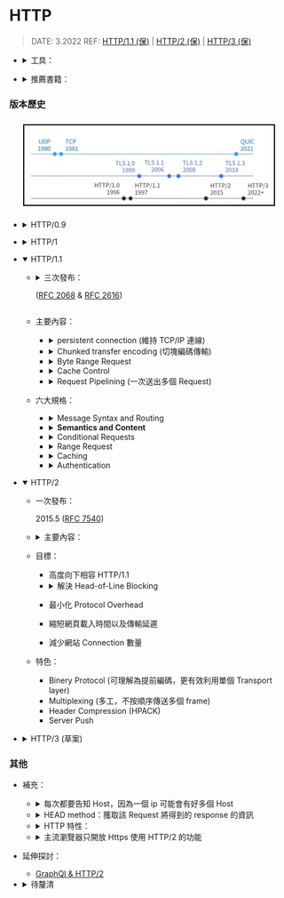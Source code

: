 <style> 
.imgBox{
  display: flex; 
  flex-direction: column; 
  margin: 5%; 
  justify-content: center;
  border: 2px solid black;
}
</style>

<!--  style  -->

###### <!-- ref -->

[rfc 2068]: https://www.rfc-editor.org/rfc/rfc2068
[rfc 2616]: https://www.rfc-editor.org/rfc/rfc2616
[rfc 7230]: https://www.rfc-editor.org/rfc/rfc7230
[rfc 7231]: https://www.rfc-editor.org/rfc/rfc7231
[rfc 7232]: https://www.rfc-editor.org/rfc/rfc7232
[rfc 7233]: https://www.rfc-editor.org/rfc/rfc7233
[rfc 7234]: https://www.rfc-editor.org/rfc/rfc7234
[rfc 7235]: https://www.rfc-editor.org/rfc/rfc7235
[rfc 7540]: https://www.rfc-editor.org/rfc/rfc7540
[rfc 8999]: https://datatracker.ietf.org/doc/html/rfc8999
[rfc 9000]: https://datatracker.ietf.org/doc/html/rfc9000
[rfc 9001]: https://datatracker.ietf.org/doc/html/rfc9001
[rfc 9002]: https://datatracker.ietf.org/doc/html/rfc9002
[http/1.1 (保)]: https://youtu.be/Taq5TV1K4XU
[http/2 (保)]: https://youtu.be/O62ufq-orfY
[http/3 (保)]: https://youtu.be/DnPrNiA-ZLE
[telnet]: https://formulae.brew.sh/formula/telnet
[chunk vs range]: https://developer.mozilla.org/en-US/docs/Web/HTTP/Range_Requests#comparison_to_Chunked_transfer-encoding
[head-of-line blocking]: https://www.gushiciku.cn/pl/gkVS/zh-tw
[graphql & http/2]: https://xuorig.medium.com/is-graphql-still-relevant-in-an-http2-world-64964f207b8
[nghttp2]: https://github.com/nghttp2/nghttp2
[quic]: https://zh.wikipedia.org/wiki/QUIC#%E4%BB%8B%E7%BB%8D
[capture network log]: brave://net-export/
[netlog-viewer]: https://netlog-viewer.appspot.com/

 <!-- ref -->

# HTTP

> DATE: 3.2022
> REF: [HTTP/1.1 (保)] | [HTTP/2 (保)] | [HTTP/3 (保)]

<!-- 工具 -->

- <details close>
     <summary>工具：</summary>

  - 使用 [TELNET] 連線
  - Postman
  - Fiddler free web debudding proxy
  - h2load in [nghttp2]: 分析 HTTP/2 的改變
  - <details close>
    <summary>Capture Network Log</summary>

    > [Capture Network Log] & [Netlog-Viewer]

    - 可紀錄瀏覽器的行為，輸出成 JSON
      (a. Start Logging to Disk --› Stop Logging)
    - 再到 [Netlog-Viewer] 上傳紀錄檔解析

    </details>

    </details>

<!-- 推薦書籍 -->

- <details close>
  <summary>推薦書籍：</summary>

  - HTTP/1.1
    - 高效能網站開發指南
    - 高效能網站建置指南
    - Web 效能優化日誌 Volume 2

  </details>

### 版本歷史

<div class="imgBox" >
  <img src="../image/HTTP/History_of_Protocols.png" alt="Discussion_array.png" />
</div>

<!-- HTTP/0.9 -->

- <details close>
   <summary>HTTP/0.9</summary>

  - 1991 **(已廢)**
  - 主要內容：
    - Client/Server & Request/Response
    - 跑在 TCP/IP 上的 ASCII 協定
    - Request 以單行 ASCII 命令為主
    - Response 以 ASCII 命令為主，回傳 HTML
    - 每次每次執行完自動斷掉連線

  </details>

<!-- HTTP/1.0 -->

- <details close>
   <summary>HTTP/1</summary>

  - 一次發布：
    - 1996.5 (RFC 1945)
  - 1991~1995 瀏覽器出世
  - 主要內容：
    - 以 ASCII 為主，可多行命令 (含 Header)
      - Header 出現
      - 1.method 2.Header
    - 回傳以 ASCII 為主
      - 1.狀態列 2.Header 3.內文不限定 HTML
    - 每次結束斷開 TCP/IP 連線

  </details>

<!-- HTTP/1.1 -->

- <details open>
   <summary>HTTP/1.1</summary>

  - <details close>
      <summary>三次發布：
      
      ([RFC 2068] & [RFC 2616])
      
      </summary>

    - 1997.1 ([RFC 2068])
      - 解決一些效率問題
    - 1999.6 ([RFC 2616])
    - 2014.6

    </details>

  - 主要內容：

    <!-- persistent connection -->

    - <details close>
      <summary>persistent connection (維持 TCP/IP 連線)</summary>

      - Server 可以將 HTTP 的 TCP/IP 持續連線功能關閉。
      - HTTP 可自己設定 TCP/IP timeout，超過時間則自動斷開。(一般 30 s)
      - TCP/IP 數量上限 65535 個

      </details>

    <!-- Chunked transfer encoding -->

    - <details close>
      <summary>Chunked transfer encoding (切塊編碼傳輸)</summary>

      - 陳立其: Chunked transfer encoding 在 HTTP/2 已經不支援。([chunk vs range])

      </details>

    <!-- Byte Range Request -->

    - <details close>
      <summary>Byte Range Request</summary>

      </details>

    <!-- Cache Control -->

    - <details close>
      <summary>Cache Control</summary>

      </details>

    <!-- Request Pipelining -->

    - <details close>
      <summary>Request Pipelining (一次送出多個 Request)</summary>

      - [Head-of-Line Blocking]: 因為沒有標記 --> 只能照順序 Response --> 所以大部分瀏覽器預設關閉

      </details>

  - 六大規格：

    <!-- pMessage Syntax and Routing -->

    - <details close>
      <summary>Message Syntax and Routing</summary>

      > [RFC 7230]

      - Routing --> 經過多層 proxy

      </details>

    <!-- Semantics and Content -->

    - <details close>
      <summary><b>Semantics and Content</b></summary>

      > [RFC 7231]

      - 常見狀態碼：
        - 200：OK
        - 201：已新增成功
        - 202：已接受請求（例如可以多久後再來取得處理好的資料）
        - 3xx：轉向
        - 4xx：Client 錯誤 (400, 403, 404)
        - 5xx：Server 錯誤 (500, 502, 503)

      </details>

    <!-- Conditional Requests -->

    - <details close>
      <summary>Conditional Requests</summary>

      > [RFC 7232]

      </details>

    <!-- Range Request -->

    - <details close>
      <summary>Range Request</summary>

      > [RFC 7233]

      </details>

    <!-- Caching -->

    - <details close>
      <summary>Caching</summary>

      > [RFC 7234]

      - 步驟：

        - Request 會加入 Header:
          `If-Modified-Since: Sat, 29 Oct 2020 19:30:39 GMT`
        - Server 檢查這時間的檔案是否最新
        - 是則回傳 304: Not Modified，直接使用 Cache

      </details>

    <!-- Authentication -->

    - <details close>
      <summary>Authentication</summary>

      > [RFC 7235]

      </details>

  </details>

<!-- HTTP/2 -->

- <details open>
   <summary>HTTP/2</summary>

  - 一次發布：

    2015.5 ([RFC 7540])

  - <details close>
      <summary>主要內容：</summary>

    - 沿用 HTTP/1.1 ，只針對 Message Syntax 強化
      - 傳輸文件內容更有效率
        - 非同步多工
        - binery 傳輸

    </details>

  - 目標：

    - 高度向下相容 HTTP/1.1
    <!-- 解決 Head-of-Line Blocking -->

    - <details close>
      <summary>解決 Head-of-Line Blocking</summary>

      - HTTP/2 解決了 HTTP 層，但 TCP 層依然會 Head-of-Line Blocking

      </details>

    - 最小化 Protocol Overhead
    - 縮短網頁載入時間以及傳輸延遲
    - 減少網站 Connection 數量

  - 特色：
    - Binery Protocol (可理解為提前編碼，更有效利用單個 Transport layer)
    - Multiplexing (多工，不按順序傳送多個 frame)
    - Header Compression (HPACK)
    - Server Push

  </details>

<!-- HTTP/3 -->

- <details close>
   <summary>HTTP/3 (草案)</summary>

  - Transport layer: TCP --> [QUIC]

  <!-- Big Map -->

  <div class="imgBox" >
    <img src="../image/HTTP/HTTP3.png" alt="Discussion_array.png" />
  </div>

  - [QUIC] ([RFC 9000]) (2021.5)

    <!-- 簡介 -->

    - <details close>
      <summary>簡介：</summary>

      > ([RFC 9001] & [RFC 9002] & [RFC 8999])

      - ~~Quick UDP Internet Connections?~~
      - A UDP-Based Multiplexed and Secure Transport
      - 暱稱：TCP/2
      - 旨在提供幾乎等同於 TCP 連接的可靠性，但延遲大大減少
      - 使用 UDP 當底，再將 TCP 優點特性實作

      </details>

    <!-- 特性 -->

    - 特性：

      - Connection (Session)
      - Reliability
      - Flow Control
      - Congestion Control
      - Stream

    <!-- 其他細節 -->

    - <details close>
      <summary>其他細節：</summary>

      - 漫遊時不需重新 connection (移動位置時)
        - 比較：
          TCP：來源與目的 之 IP/Port
          QUIC：Connection ID
      - 初始連線：1-RTT & 再次連線：0-RTT
      - 內建 TLS 1.3（強迫使用）
      - 第一次握手就直接把東西一次傳遞 (不像 TCP 握三次)
      - 把第一個互傳的封包塞到最滿，讓對方得知我的封包大小極限
        (因為 TCP 有機制了解極限，UDP 不行)

      </details>

    <!-- 現況連線行為解析 -->

    - <details close>
      <summary>現況連線行為解析：</summary>

      - 第一次連線：
        - 瀏覽器會先用 HTTP/1 或 2
        - Server response 加上 Header
          `Alt-Svc: h3=":443"; ma=86400`
          (443 port 使用 h3, ma: Max-Age)
      - 若瀏覽器也支援，則開始可以嘗試用 HTTP/3
      - 第二次連線：
        - 依然用 HTTP/1 或 2，但另外嘗試發送 HTTP/3
      - 第三次連線：
        - 開始用 HTTP/3

      </details>

  <!-- 注意事項 -->
  <div class="imgBox" >
    <img src="../image/HTTP/HTTP3_%E6%B3%A8%E6%84%8F%E4%BA%8B%E9%A0%85.png" alt="Discussion_array.png" />
  </div>

  </details>

### 其他

- 補充：

  - <details close>
    <summary>每次都要告知 Host，因為一個 ip 可能會有好多個 Host</summary>

    - HTTP 有支援 virtual hosting (虛擬主機)：一台 web server 可以提供多個網站 hosting 在 80 port

    </details>

  - <details close>
      <summary>HEAD method：獲取該 Request 將得到的 response 的資訊</summary>

    - 例如可先用 HEAD 得知回傳檔案大小，再決定是否用 Range Request

      <div class="imgBox" >
        <img src="../image/HTTP/Response_From_HTTP_HEAD_Method.png" alt="Discussion_array.png" />
      </div>

    </details>

  <!-- HTTP 特性 -->

  - <details close>
    <summary>HTTP 特性：</summary>

    - stateless(無狀態)
    - distributed(分散式架構)
      - 分散式架構，建議不用 Session，會出問題
    - collaborative(協作的架構)
    - hypertext

    </details>

  - <details close>
    <summary>主流瀏覽器只開放 Https 使用 HTTP/2 的功能</summary>

    - Server 間的傳輸可自己用明文的 HTTP/2，增加效能
    - h2: Https + HTTP/2
    - h2c: Http + HTTP/2

    </details>

- 延伸探討：

  - [GraphQl & HTTP/2]

- <details close><summary>待釐清</summary>

  - [每次都要告知 host 的原因](https://youtu.be/Taq5TV1K4XU?t=1228)
  - HTTP/3 現況：第二次嘗試連線後，會回傳什麼告知可以正常使用？

  </details>
